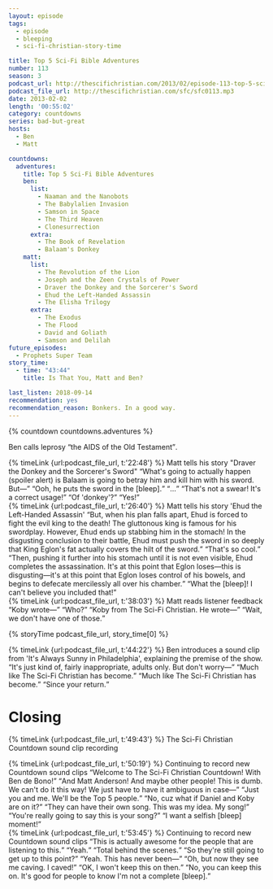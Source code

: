```yaml
---
layout: episode
tags:
  - episode
  - bleeping
  - sci-fi-christian-story-time

title: Top 5 Sci-Fi Bible Adventures
number: 113
season: 3
podcast_url: http://thescifichristian.com/2013/02/episode-113-top-5-sci-fi-bible-adventures/
podcast_file_url: http://thescifichristian.com/sfc/sfc0113.mp3
date: 2013-02-02
length: '00:55:02'
category: countdowns
series: bad-but-great
hosts:
  - Ben
  - Matt

countdowns:
  adventures:
    title: Top 5 Sci-Fi Bible Adventures
    ben:
      list:
        - Naaman and the Nanobots
        - The Babylalien Invasion
        - Samson in Space
        - The Third Heaven
        - Clonesurrection
      extra:
        - The Book of Revelation
        - Balaam's Donkey
    matt: 
      list:
        - The Revolution of the Lion 
        - Joseph and the Zeen Crystals of Power
        - Draver the Donkey and the Sorcerer's Sword
        - Ehud the Left-Handed Assassin
        - The Elisha Trilogy
      extra:
        - The Exodus
        - The Flood 
        - David and Goliath
        - Samson and Delilah
future_episodes:
  - Prophets Super Team 
story_time:
  - time: "43:44"
    title: Is That You, Matt and Ben? 

last_listen: 2018-09-14
recommendation: yes
recommendation_reason: Bonkers. In a good way.
---
```


{% countdown countdowns.adventures %}

Ben calls leprosy <q class="ben inline">the AIDS of the Old Testament</q>.

<div class="quote">
  {% timeLink {url:podcast_file_url, t:'22:48'} %}
  <span class="quote-context is-size-6">Matt tells his story "Draver the Donkey and the Sorcerer's Sword"</span>
  <q class="matt">What's going to actually happen (spoiler alert) is Balaam is going to betray him and kill him with his sword. But—</q>
  <q class="ben">Ooh, he puts the sword in the [bleep].</q>
  <q class="matt">...</q>
  <q class="ben">That's not a swear! It's a correct usage!</q>
  <q class="matt">Of 'donkey'?</q>
  <q class="ben">Yes!</q>
</div>

<div class="quote">
  {% timeLink {url:podcast_file_url, t:'26:40'} %}
  <span class="quote-context is-size-6">Matt tells his story 'Ehud the Left-Handed Assassin'</span>
  <q class="matt">But, when his plan falls apart, Ehud is forced to fight the evil king to the death! The gluttonous king is famous for his swordplay. However, Ehud ends up stabbing him in the stomach! In the disgusting conclusion to their battle, Ehud must push the sword in so deeply that King Eglon's fat actually covers the hilt of the sword.</q>
  <q class="ben">That's so cool.</q>
  <q class="matt">Then, pushing it further into his stomach until it is not even visible, Ehud completes the assassination. It's at this point that Eglon loses—this is disgusting—it's at this point that Eglon loses control of his bowels, and begins to defecate mercilessly all over his chamber.</q>
  <q class="ben">What the [bleep]! I can't believe you included that!</q>
</div>

<div class="quote">
  {% timeLink {url:podcast_file_url, t:'38:03'} %}
  <span class="quote-context is-size-6">Matt reads listener feedback</span>
  <q class="matt">Koby wrote—</q>
  <q class="ben">Who?</q>
  <q class="matt">Koby from The Sci-Fi Christian. He wrote—</q>
  <q class="ben">Wait, we don't have one of those.</q>
</div>

{% storyTime podcast_file_url, story_time[0] %}

<div class="quote">
  {% timeLink {url:podcast_file_url, t:'44:22'} %}
  <span class="quote-context is-size-6">Ben introduces a sound clip from 'It's Always Sunny in Philadelphia', explaining the premise of the show.</span>
  <q class="ben">It's just kind of, fairly inappropriate, adults only. But don't worry—</q>
  <q class="matt">Much like The Sci-Fi Christian has become.</q>
  <q class="ben">Much like The Sci-Fi Christian has become.</q>
  <q class="matt">Since your return.</q>
</div>



# Closing 
{% timeLink {url:podcast_file_url, t:'49:43'} %} The Sci-Fi Christian Countdown sound clip recording

<div class="quote">
  {% timeLink {url:podcast_file_url, t:'50:19'} %}
  <span class="quote-context is-size-6">Continuing to record new Countdown sound clips</span>
  <q class="ben">Welcome to The Sci-Fi Christian Countdown! With Ben de Bono!</q>
  <q class="matt">And Matt Anderson! And maybe other people! This is dumb. We can't do it this way! We just have to have it ambiguous in case—</q>
  <q class="ben">Just you and me. We'll be the Top 5 people.</q>
  <q class="matt">No, cuz what if Daniel and Koby are on it?</q>
  <q class="ben">They can have their own song. This was my idea. My song!</q>
  <q class="matt">You're really going to say this is your song?</q>
  <q class="ben">I want a selfish [bleep] moment!</q>
</div>

<div class="quote">
  {% timeLink {url:podcast_file_url, t:'53:45'} %}
  <span class="quote-context is-size-6">Continuing to record new Countdown sound clips</span>
  <q class="matt">This is actually awesome for the people that are listening to this.</q>
  <q class="ben">Yeah.</q>
  <q class="ben">Total behind the scenes.</q>
  <q class="ben">So they're still going to get up to this point?</q>
  <q class="matt">Yeah. This has never been—</q>
  <q class="ben">Oh, but now they see me caving. I caved!</q>
  <q class="matt">OK, I won't keep this on then.</q>
  <q class="ben">No, you can keep this on. It's good for people to know I'm not a complete [bleep].</q>
</div>